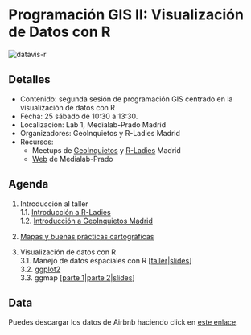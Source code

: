 # Programación GIS II: Visualización de Datos con R

![datavis-r](http://medialab-prado.es/mmedia/19/19925/500_0.png)

## Detalles

* Contenido: segunda sesión de programación GIS centrado en la visualización de datos con R
* Fecha: 25 sábado de 10:30 a 13:30.
* Localización: Lab 1, Medialab-Prado Madrid
* Organizadores: GeoInquietos y R-Ladies Madrid
* Recursos:
  * Meetups de [GeoInquietos](https://www.meetup.com/es-ES/Geoinquietos-MAD/events/238111854/) y [R-Ladies](https://www.meetup.com/es-ES/rladies-madrid/events/238114648/) Madrid
  * [Web](http://medialab-prado.es/article/programacion-gis-ii-visualizacion-datos-con-r) de Medialab-Prado
  
## Agenda

1. Introducción al taller<br>
1.1. [Introducción a R-Ladies]()<br>
1.2. [Introducción a GeoInquietos Madrid](https://docs.google.com/presentation/d/1O68oWEfJAzMqkrF36T8rUqmRc7dSioKuCjLzjbFdyuE/edit?usp=sharing)

2. [Mapas y buenas prácticas cartográficas](https://docs.google.com/presentation/d/12PT5exs1mhb1he-wxPe1t7-IkOmmUKyMUaGITv0JeUA/edit?usp=sharing)

3. Visualización de datos con R<br>
3.1. Manejo de datos espaciales con R [[taller](https://geoinquietosmadrid.github.io/datavis-with-r/secciones/maps/index.html)|[slides](https://drive.google.com/open?id=0B2wHnLxPlbTHdjNfbFh0M3Q0QWM)]<br>
3.2. [ggplot2](https://geoinquietosmadrid.github.io/datavis-with-r/secciones/ggplot2/index.html)<br>
3.3. ggmap [[parte 1](https://geoinquietosmadrid.github.io/datavis-with-r/secciones/ggmap/parte1/index.html)|[parte 2](https://geoinquietosmadrid.github.io/datavis-with-r/secciones/ggmap/parte2/index.html)|[slides]()]

## Data

Puedes descargar los datos de Airbnb haciendo click en [este enlace](http://data.insideairbnb.com/spain/comunidad-de-madrid/madrid/2015-10-02/visualisations/listings.csv).
